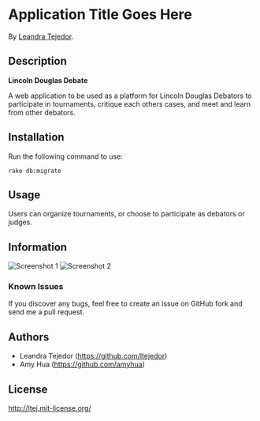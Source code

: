 # Application Title Goes Here
<!-- If you'd like to use a logo instead uncomment this code and remove the text above this line

  ![Logo](URL to logo img file goes here)

-->

By [Leandra Tejedor](https://github.com/ltejedor).


## Description
**Lincoln Douglas Debate**

A web application to be used as a platform for Lincoln Douglas Debators to participate in tournaments, critique each others cases, and meet and learn from other debators.

## Installation

Run the following command to use:

```console
rake db:migrate
```

## Usage


Users can organize tournaments, or choose to participate as debators or judges.



## Information

![Screenshot 1](http://i.imgur.com/92EaAs9.png)
![Screenshot 2](http://i.imgur.com/0j1Hkvk.png)


### Known Issues

If you discover any bugs, feel free to create an issue on GitHub fork and
send me a pull request.


## Authors

* Leandra Tejedor (https://github.com/ltejedor)
* Amy Hua (https://github.com/amyhua)


## License

http://ltej.mit-license.org/
